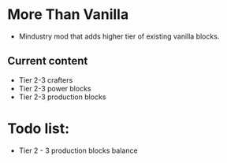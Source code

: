 # More Than Vanilla

- Mindustry mod that adds higher tier of existing vanilla blocks.
## Current content
- Tier 2-3 crafters
- Tier 2-3 power blocks
- Tier 2-3 production blocks



# Todo list:
- Tier 2 - 3 production blocks balance
